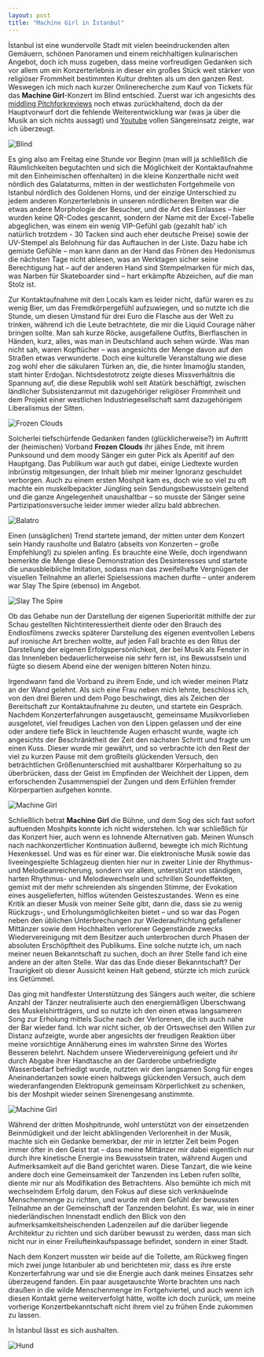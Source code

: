 ```yaml
---
layout: post
title: "Machine Girl in İstanbul"
---
```


İstanbul ist eine wundervolle Stadt mit vielen beeindruckenden alten Gemäuern, schönen Panoramen und einem reichhaltigen kulinarischen Angebot, doch ich muss zugeben, dass meine vorfreudigen Gedanken sich vor allem um ein Konzerterlebnis in dieser ein großes Stück weit stärker von religiöser Frommheit bestimmten Kultur drehten als um den ganzen Rest. Weswegen ich mich nach kurzer Onlinerecherche zum Kauf von Tickets für das **Machine Girl**-Konzert im Blind entschied. Zuerst war ich angesichts des [middling Pitchforkreviews](https://pitchfork.com/reviews/albums/machine-girl-mg-ultra/) noch etwas zurückhaltend, doch da der Hauptvorwurf dort die fehlende Weiterentwicklung war (was ja über die Musik an sich nichts aussagt) und [Youtube](https://youtu.be/CxTp0q4vevs?t=343) vollen Sängereinsatz zeigte, war ich überzeugt.

![Blind](/images/2025-05-30-machine-girl/blind.jpg)

Es ging also am Freitag eine Stunde vor Beginn (man will ja schließlich die Räumlichkeiten begutachten und sich die Möglichkeit der Kontaktaufnahme mit den Einheimischen offenhalten) in die kleine Konzerthalle nicht weit nördlich des Galataturms, mitten in der westlichsten Fortgehmeile von Istanbul nördlich des Goldenen Horns, und der einzige Unterschied zu jedem anderen Konzerterlebnis in unseren nördlicheren Breiten war die etwas andere Morphologie der Besucher, und die Art des Einlasses – hier wurden keine QR-Codes gescannt, sondern der Name mit der Excel-Tabelle abgeglichen, was einem ein wenig VIP-Gefühl gab (gezahlt hab’ ich natürlich trotzdem - 30 Tacken sind auch eher deutsche Preise) sowie der UV-Stempel als Belohnung für das Auftauchen in der Liste. Dazu habe ich gemixte Gefühle – man kann dann an der Hand das Frönen des Hedonismus die nächsten Tage nicht ablesen, was an Werktagen sicher seine Berechtigung hat – auf der anderen Hand sind Stempelmarken für mich das, was Narben für Skateboarder sind – hart erkämpfte Abzeichen, auf die man Stolz ist.

Zur Kontaktaufnahme mit den Locals kam es leider nicht, dafür waren es zu wenig Bier, um das Fremdkörpergefühl aufzuwiegen, und so nutzte ich die Stunde, um diesen Umstand für drei Euro die Flasche aus der Welt zu trinken, während ich die Leute betrachtete, die mir die Liquid Courage näher bringen sollte. Man sah kurze Röcke, ausgefallene Outfits, Bierflaschen in Händen, kurz, alles, was man in Deutschland auch sehen würde. Was man nicht sah, waren Kopftücher – was angesichts der Menge davon auf den Straßen etwas verwunderte. Doch eine kulturelle Veranstaltung wie diese zog wohl eher die säkularen Türken an, die, die hinter İmamoğlu standen, statt hinter Erdoğan. Nichtsdestotrotz zeigte dieses Missverhältnis die Spannung auf, die diese Republik wohl seit Atatürk beschäftigt, zwischen ländlicher Subsistenzarmut mit dazugehöriger religiöser Frommheit und dem Projekt einer westlichen Industriegesellschaft samt dazugehörigem Liberalismus der Sitten.

![Frozen Clouds](/images/2025-05-30-machine-girl/frozen-clouds.jpg)

Solcherlei tiefschürfende Gedanken fanden (glücklicherweise?) im Auftritt der (heimischen) Vorband **Frozen Clouds** ihr jähes Ende, mit ihrem Punksound und dem moody Sänger ein guter Pick als Aperitif auf den Hauptgang. Das Publikum war auch gut dabei, einige Liedtexte wurden inbrünstig mitgesungen, der Inhalt blieb mir meiner Ignoranz geschuldet verborgen. Auch zu einem ersten Moshpit kam es, doch wie so viel zu oft machte ein muskelbepackter Jüngling sein Sendungsbewusstsein geltend und die ganze Angelegenheit unaushaltbar – so musste der Sänger seine Partizipationsversuche leider immer wieder allzu bald abbrechen.

![Balatro](/images/2025-05-30-machine-girl/balatro.jpg)

Einen (unsäglichen) Trend startete jemand, der mitten unter dem Konzert sein Handy rausholte und Balatro (abseits von Konzerten – große Empfehlung!) zu spielen anfing. Es brauchte eine Weile, doch irgendwann bemerkte die Menge diese Demonstration des Desinteresses und startete die unausbleibliche Imitation, sodass man das zweifelhafte Vergnügen der visuellen Teilnahme an allerlei Spielsessions machen durfte – unter anderem war Slay The Spire (ebenso) im Angebot.

![Slay The Spire](/images/2025-05-30-machine-girl/slay-the-spire.jpg)

Ob das Gehabe nun der Darstellung der eigenen Superiorität mithilfe der zur Schau gestellten Nichtinteressiertheit diente oder den Brauch des Endlosfilmens zwecks späterer Darstellung des eigenen eventvollen Lebens auf ironische Art brechen wollte, auf jeden Fall brachte es den Ritus der Darstellung der eigenen Erfolgspersönlichkeit, der bei Musik als Fenster in das Innenleben bedauerlicherweise nie sehr fern ist, ins Bewusstsein und fügte so diesem Abend eine der wenigen bitteren Noten hinzu.

Irgendwann fand die Vorband zu ihrem Ende, und ich wieder meinen Platz an der Wand gelehnt. Als sich eine Frau neben mich lehnte, beschloss ich, von den drei Bieren und dem Pogo beschwingt, dies als Zeichen der Bereitschaft zur Kontaktaufnahme zu deuten, und startete ein Gespräch. Nachdem  Konzerterfahrungen ausgetauscht, gemeinsame Musikvorlieben ausgelotet, viel freudiges Lachen von den Lippen gelassen und der eine oder andere tiefe Blick in leuchtende Augen erhascht wurde, wagte ich angesichts der Beschränktheit der Zeit den nächsten Schritt und fragte um einen Kuss. Dieser wurde mir gewährt, und so verbrachte ich den Rest der viel zu kurzen Pause mit dem großteils glückenden Versuch, den beträchtlichen Größenunterschied mit aushaltbarer Körperhaltung so zu überbrücken, dass der Geist im Empfinden der Weichheit der Lippen, dem erforschenden Zusammenspiel der Zungen und dem Erfühlen fremder Körperpartien aufgehen konnte.

![Machine Girl](/images/2025-05-30-machine-girl/machine-girl-blue.jpg)

Schließlich betrat **Machine Girl** die Bühne, und dem Sog des sich fast sofort auftuenden Moshpits konnte ich nicht widerstehen. Ich war schließlich für das Konzert hier, auch wenn es lohnende Alternativen gab. Meinen Wunsch nach nachkonzertlicher Kontinuation äußernd, bewegte ich mich Richtung Hexenkessel. Und was es für einer war. Die elektronische Musik sowie das liveeingespielte Schlagzeug dienten hier nur in zweiter Linie der Rhythmus- und Melodieanreicherung, sondern vor allem, unterstützt von ständigen, harten Rhythmus- und Melodiewechseln und schrillen Soundeffekten, gemixt mit der mehr schreienden als singenden Stimme, der Evokation eines ausgelieferten, hilflos wütenden Geisteszustandes. Wenn es eine Kritik an dieser Musik von meiner Seite gibt, dann die, dass sie zu wenig Rückzugs-, und Erholungsmöglichkeiten bietet – und so war das Pogen neben den üblichen Unterbrechungen zur Wiederaufrichtung gefallener Mittänzer sowie dem Hochhalten verlorener Gegenstände zwecks Wiedervereinigung mit dem Besitzer auch unterbrochen durch Phasen der absoluten Erschöpftheit des Publikums. Eine solche nutzte ich, um nach meiner neuen Bekanntschaft zu suchen, doch an ihrer Stelle fand ich eine andere an der alten Stelle. War das das Ende dieser Bekanntschaft? Der Traurigkeit ob dieser Aussicht keinen Halt gebend, stürzte ich mich zurück ins Getümmel.

Das ging mit handfester Unterstützung des Sängers auch weiter, die schiere Anzahl der Tänzer neutralisierte auch den energiemäßigen Überschwang des Muskelshirtträgers, und so nutzte ich den einen etwas langsameren Song zur Erholung mittels Suche nach der Verlorenen, die ich auch nahe der Bar wieder fand. Ich war nicht sicher, ob der Ortswechsel den Willen zur Distanz aufzeigte, wurde aber angesichts der freudigen Reaktion über meine vorsichtige Annäherung eines im wahrsten Sinne des Wortes Besseren belehrt. Nachdem unsere Wiedervereinigung gefeiert und ihr durch Abgabe ihrer Handtasche an der Garderobe unbefriedigte Wasserbedarf befriedigt wurde, nutzten wir den langsamen Song für enges Aneinandertanzen sowie einen halbwegs glückenden Versuch, auch dem wiederanfangenden Elektropunk gemeinsam Körperlichkeit zu schenken, bis der Moshpit wieder seinen Sirenengesang anstimmte.

![Machine Girl](/images/2025-05-30-machine-girl/machine-girl-red.jpg)

Während der dritten Moshpitrunde, wohl unterstützt von der einsetzenden Beinmüdigkeit und der leicht abklingenden Verlorenheit in der Musik, machte sich ein Gedanke bemerkbar, der mir in letzter Zeit beim Pogen immer öfter in den Geist trat – dass meine Mittänzer mir dabei eigentlich nur durch ihre kinetische Energie ins Bewusstsein traten, während Augen und Aufmerksamkeit auf die Band gerichtet waren. Diese Tanzart, die wie keine andere doch eine Gemeinsamkeit der Tanzenden ins Leben rufen sollte, diente mir nur als Modifikation des Betrachtens. Also bemühte ich mich mit wechselndem Erfolg darum, den Fokus auf diese sich verknäuelnde Menschenmenge zu richten, und wurde mit dem Gefühl der bewussten Teilnahme an der Gemeinschaft der Tanzenden belohnt. Es war, wie in einer niederländischen Innenstadt endlich den Blick von den aufmerksamkeitsheischenden Ladenzeilen auf die darüber liegende Architektur zu richten und sich darüber bewusst zu werden, dass man sich nicht nur in einer Freilufteinkaufspassage befindet, sondern in einer Stadt.

Nach dem Konzert mussten wir beide auf die Toilette, am Rückweg fingen mich zwei junge Istanbuler ab und berichteten mir, dass es ihre erste Konzerterfahrung war und sie die Energie auch dank meines Einsatzes sehr überzeugend fanden. Ein paar ausgetauschte Worte brachten uns nach draußen in die wilde Menschenmenge im Fortgehviertel, und auch wenn ich diesen Kontakt gerne weiterverfolgt hätte, wollte ich doch zurück, um meine vorherige Konzertbekanntschaft nicht ihrem viel zu frühen Ende zukommen zu lassen.

In İstanbul lässt es sich aushalten.

![Hund](/images/2025-05-30-machine-girl/hund.jpg)